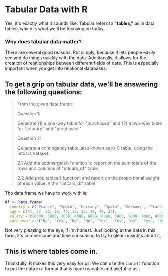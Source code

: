 # Tabular Data with R
Yes, it's exactly what it sounds like. Tabular refers to **"tables,"** as in data tables, which is what we'll be focusing on today.

### Why does tabular data matter?
There are several good reasons. Put simply, because it lets people easily see and do things quickly with the data. Additionally, it allows for the creation of relationships between different fields of data. This is especially important when you get into relational databases.

## To get a grip on tabular data, we'll be answering the following questions:
> From the given data frame:
> 
> Question 1:
> 
> Generate (1) a one-way table for "purchased" and (2) a two-way table for "country" and "purchased."
> 
> Question 2:
> 
> Generate a contingency table, also known as rx C table, using the mtcars dataset.
> 
> 2.1 Add the addmargins() function to report on the sum totals of the rows and columns of "mtcars_df" table
> 
> 2.2 Add prop.tables() function, and report on the proportional weight of each value in the "mtcars_df" table

The data frame we have to work with is:
```R
df <- data.frame(
  country = c("France", "Spain", "Germany", "Spain", "Germany", "France", "Spain", "France", "Germany", "France"),
  age = c(44, 27, 30, 38, 40, 35, 52, 48, 45, 37),
  salary = c(6000, 5000, 7000, 4000, 8000, 6000, 5000, 7000, 4000, 8000),
  purchased = c("No", "Yes", "No", "No", "Yes", "Yes", "No", "Yes", "No", "Yes")
```
Not very pleasing to the eye, if I'm honest. Just looking at the data in this form, it's cumbersome and time consuming to try to gleam insights about it.

## This is where tables come in.
Thankfully, R makes this very easy for us. We can use the `table()` function to put the data in a format that is more readable and useful to us.



